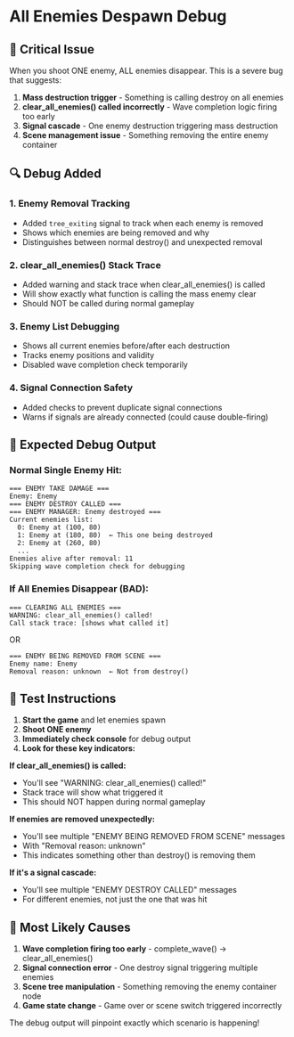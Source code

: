 # All Enemies Despawn Debug

## 🚨 **Critical Issue**
When you shoot ONE enemy, ALL enemies disappear. This is a severe bug that suggests:

1. **Mass destruction trigger** - Something is calling destroy on all enemies
2. **clear_all_enemies() called incorrectly** - Wave completion logic firing too early  
3. **Signal cascade** - One enemy destruction triggering mass destruction
4. **Scene management issue** - Something removing the entire enemy container

## 🔍 **Debug Added**

### 1. **Enemy Removal Tracking**
- Added `tree_exiting` signal to track when each enemy is removed
- Shows which enemies are being removed and why
- Distinguishes between normal destroy() and unexpected removal

### 2. **clear_all_enemies() Stack Trace**
- Added warning and stack trace when clear_all_enemies() is called
- Will show exactly what function is calling the mass enemy clear
- Should NOT be called during normal gameplay

### 3. **Enemy List Debugging**
- Shows all current enemies before/after each destruction
- Tracks enemy positions and validity
- Disabled wave completion check temporarily

### 4. **Signal Connection Safety**
- Added checks to prevent duplicate signal connections
- Warns if signals are already connected (could cause double-firing)

## 🎯 **Expected Debug Output**

### **Normal Single Enemy Hit:**
```
=== ENEMY TAKE DAMAGE ===
Enemy: Enemy
=== ENEMY DESTROY CALLED ===
=== ENEMY MANAGER: Enemy destroyed ===
Current enemies list:
  0: Enemy at (100, 80)
  1: Enemy at (180, 80)  ← This one being destroyed
  2: Enemy at (260, 80)
  ...
Enemies alive after removal: 11
Skipping wave completion check for debugging
```

### **If All Enemies Disappear (BAD):**
```
=== CLEARING ALL ENEMIES ===
WARNING: clear_all_enemies() called!
Call stack trace: [shows what called it]
```

OR

```
=== ENEMY BEING REMOVED FROM SCENE ===
Enemy name: Enemy
Removal reason: unknown  ← Not from destroy()
```

## 🚀 **Test Instructions**

1. **Start the game** and let enemies spawn
2. **Shoot ONE enemy** 
3. **Immediately check console** for debug output
4. **Look for these key indicators:**

**If clear_all_enemies() is called:**
- You'll see "WARNING: clear_all_enemies() called!"
- Stack trace will show what triggered it
- This should NOT happen during normal gameplay

**If enemies are removed unexpectedly:**
- You'll see multiple "ENEMY BEING REMOVED FROM SCENE" messages
- With "Removal reason: unknown"
- This indicates something other than destroy() is removing them

**If it's a signal cascade:**
- You'll see multiple "ENEMY DESTROY CALLED" messages
- For different enemies, not just the one that was hit

## 🔧 **Most Likely Causes**

1. **Wave completion firing too early** - complete_wave() → clear_all_enemies()
2. **Signal connection error** - One destroy signal triggering multiple enemies
3. **Scene tree manipulation** - Something removing the enemy container node
4. **Game state change** - Game over or scene switch triggered incorrectly

The debug output will pinpoint exactly which scenario is happening!
